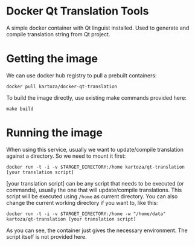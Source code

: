 # Docker Qt Translation Tools

A simple docker container with Qt linguist installed. Used to generate 
and compile translation string from Qt project.
 
 
# Getting the image

We can use docker hub registry to pull a prebuilt containers:

```
docker pull kartoza/docker-qt-translation
```

To build the image directly, use existing make commands provided here:

```
make build
```


# Running the image

When using this service, usually we want to update/compile translation against 
a directory. So we need to mount it first:

```
docker run -t -i -v $TARGET_DIRECTORY:/home kartoza/qt-translation [your translation script]
```

[your translation script] can be any script that needs to be executed 
(or commands), usually the one that will update/compile translations. 
This script will be executed using ```/home``` as current directory.
You can also change the current working directory if you want to, like this:

```
docker run -t -i -v $TARGET_DIRECTORY:/home -w "/home/data" kartoza/qt-translation [your translation script]
```

As you can see, the container just gives the necessary environment. The script 
itself is not provided here.

